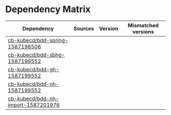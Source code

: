 # Dependency Matrix

Dependency | Sources | Version | Mismatched versions
---------- | ------- | ------- | -------------------
[cb-kubecd/bdd-spring-1587198506](https://github.com/cb-kubecd/bdd-spring-1587198506.git) |  | []() | 
[cb-kubecd/bdd-sbhg-1587199552](https://github.com/cb-kubecd/bdd-sbhg-1587199552.git) |  | []() | 
[cb-kubecd/bdd-gh-1587199552](https://github.com/cb-kubecd/bdd-gh-1587199552.git) |  | []() | 
[cb-kubecd/bdd-nh-1587199552](https://github.com/cb-kubecd/bdd-nh-1587199552.git) |  | []() | 
[cb-kubecd/bdd-nh-import-1587201976](https://github.com/cb-kubecd/bdd-nh-import-1587201976.git) |  | []() | 
